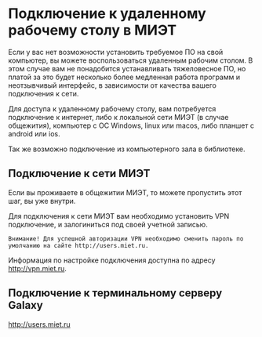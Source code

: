 Подключение к удаленному рабочему столу в МИЭТ
==============================================

Если у вас нет возможности установить требуемое ПО на свой компьютер, вы можете воспользоваться удаленным рабочим столом. В этом случае вам не понадобится устанавливать тяжеловесное ПО, но платой за это будет несколько более медленная работа программ и неотзывчивый интерфейс, в зависимости от качества вашего подключения к сети.

Для доступа к удаленному рабочему столу, вам потребуется подключение к интернет, либо к локальной сети МИЭТ (в случае общежития), компьютер с ОС Windows, linux или macos, либо планшет с android или ios.

Так же возможно подключение из компьютерного зала в библиотеке.

Подключение к сети МИЭТ
-----------------------

Если вы проживаете в общежитии МИЭТ, то можете пропустить этот шаг, вы уже внутри.

Для подключения к сети МИЭТ вам необходимо установить VPN подключение, и залогиниться под своей учетной записью. 

	Внимание! Для успешной авторизации VPN необходимо сменить пароль по умолчанию на сайте http://users.miet.ru.

Информация по настройке подключения доступна по адресу http://vpn.miet.ru.


Подключение к терминальному серверу Galaxy
------------------------------------------


http://users.miet.ru


